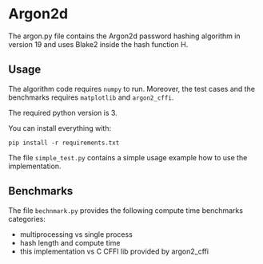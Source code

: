# Argon2d

The argon.py file contains the Argon2d password hashing algorithm in version 19 and uses Blake2 inside the hash function
H.

## Usage

The algorithm code requires `numpy` to run. Moreover, the test cases and the benchmarks requires `matplotlib`
and `argon2_cffi`.

The required python version is 3.

You can install everything with:

```commandline
pip install -r requirements.txt
```

The file `simple_test.py` contains a simple usage example how to use the implementation.

## Benchmarks

The file `bechnmark.py` provides the following compute time benchmarks categories:

- multiprocessing vs single process
- hash length and compute time
- this implementation vs C CFFI lib provided by argon2_cffi 
